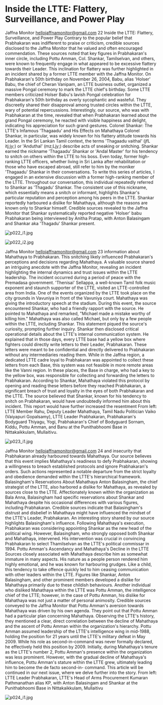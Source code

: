 # Inside the LTTE: Flattery, Surveillance, and Power Play

Jaffna Monitor
hellojaffnamonitor@gmail.com
22
Inside the LTTE: Flattery, 
Surveillance, and Power Play
Contrary to the popular 
belief that Prabhakaran 
was indifferent to praise or 
criticism, credible sources 
disclosed to the Jaffna 
Monitor that he valued 
and often encouraged 
commendation. These 
sources noted that key 
figures in Prabhakaran's 
inner circle, including 
Pottu Amman, Col. 
Shankar, Tamilselvan, 
and others, were known to frequently engage in what 
appeared to be excessive flattery towards their Leader.
This inclination for flattery was further highlighted in 
an incident shared by a former LTTE member with 
the Jaffna Monitor. On Prabhakaran's 50th birthday 
on November 26, 2004, Babu, alias 'Holser' Babu, 
the chief of Cheran Vanipam, an LTTE business 
outlet, organized a massive Pongal ceremony to mark 
the LTTE chief's birthday. Some LTTE members 
criticized Holser Babu's lavish Pongal celebration for 
Prabhakaran's 50th birthday as overly sycophantic 
and wasteful. They discreetly shared their disapproval 
among trusted circles within the LTTE, wary of 
potential repercussions. Interestingly, our source, 
who was with Prabhakaran at the time, revealed that 
when Prabhakaran learned about the grand Pongal 
ceremony, he reacted with visible happiness and 
delight, indicating his appreciation for such grand 
gestures.
Colonel Shankar: The LTTE's 
Infamous 'Thagaadu' and His 
Effects on Mahathaya
Colonel Shankar, in particular, was widely known 
for his flattery attitude towards his Leader. In the Sri 
Lankan Tamil context, the terms 'Thagaadu vaithal' 
(jfL itj;jy;) or 'Anduthal' (mz;Ljy;) describe 
acts of sneaking or snitching. Shankar earned the 
nickname 'Thagaadu' Shankar or 'Andal Master' for his 
tendency to snitch on others within the LTTE to his 
boss. Even today, former high-ranking LTTE officers, 
whether living in Sri Lanka after rehabilitation or those 
who have escaped abroad, still refer to him by the 
moniker 'Thagaadu' Shankar in their conversations. To 
write this series of articles, I engaged in an extensive 
discussion with a former high-ranking member of the 
LTTE. Throughout our conversation, this individual 
repeatedly referred to Shankar as 'Thagadu' Shankar. 
The consistent use of this nickname, which essentially 
means a snitch or informant, highlights Shankar's 
particular reputation and perception among his peers 
in the LTTE.
Shankar reportedly harboured a dislike for Mahathaya, 
although the reasons are known only to Shankar 
himself. Credible sources revealed to the Jaffna 
Monitor that Shankar systematically reported negative 
'Holser' babu
Prabhakaran being interviewed by Anitha Pratap, with Anton Balasingam and Shankar aka 'Thagadu' Shankar present.

![p022_i1.jpg](images_out/010_inside_the_ltte_flattery_surveillance_and_power_pl/p022_i1.jpg)

![p022_i2.jpg](images_out/010_inside_the_ltte_flattery_surveillance_and_power_pl/p022_i2.jpg)

Jaffna Monitor
hellojaffnamonitor@gmail.com
23
information about Mahathaya to Prabhakaran. This 
snitching likely influenced Prabhakaran's perceptions 
and decisions regarding Mahathaya.
A valuable source shared an intriguing anecdote with 
the Jaffna Monitor, revealing an incident highlighting 
the internal dynamics and trust issues within the 
LTTE leadership. The incident occurred during a 
period of peace with the Premadasa government. 
'Thenisai' Sellappa, a well-known Tamil folk music 
exponent and staunch supporter of the LTTE, visited 
an LTTE-controlled area from India. One of the events 
organized by the LTTE took place on the city grounds 
in Vavuniya in front of the Vavuniya court. Mahathaya 
was giving the introductory speech at the stadium. 
During this event, the source encountered Shankar, 
who had a friendly rapport with the source. He 
pointed to Mahathaya and remarked, "Michael made 
a mistake worthy of killing him." Mahathaya was also 
called Michael, but only by a few people within the 
LTTE, including Shankar. This statement piqued the 
source's curiosity, prompting further inquiry.
Shankar then disclosed critical operational details 
about the LTTE's internal communication system. He 
explained that in those days, every LTTE base had a 
yellow box where fighters could directly write letters to 
their Leader, Prabhakaran. These letters were meant to 
be confidential and directly delivered to Prabhakaran 
without any intermediaries reading them. While in 
the Jaffna region, a dedicated LTTE cadre loyal to 
Prabhakaran was appointed to collect these letters 
from each Base, this system was not feasible in more 
remote areas like the Vanni region. In these places, the 
Base in charge, who had a key to the yellow box, was 
responsible for collecting and forwarding the letters 
to Prabhakaran. According to Shankar, Mahathaya 
violated this protocol by opening and reading these 
letters before they reached Prabhakaran, a significant 
breach of trust and loyalty in the eyes of both 
Prabhakaran and the LTTE.
The source believed that Shankar, known for his 
tendency to snitch on Prabhakaran, would have 
undoubtedly informed him about this incident. This 
report would have further increased the resentment 
 From left: LTTE Member Rahu, Deputy Leader Mahathaya, Tamil Nadu Politician Vaiko (Vaiyapuri Gopalsamy), LTTE Leader 
Prabhakaran, Prabhakaran's Bodyguard Thiyagu, Yogi, Prabhakaran's Chief of Bodyguard Sornam, Kiddu, Pottu Amman, and Banu 
at the Punithabhoomi Base in Nittakaikkulam, Mullaitivu.

![p023_i1.jpg](images_out/010_inside_the_ltte_flattery_surveillance_and_power_pl/p023_i1.jpg)

Jaffna Monitor
hellojaffnamonitor@gmail.com
24
and insecurity that Prabhakaran already 
harboured towards Mahathaya. Our source 
believes that this event implies Mahathaya's 
readiness to defy Prabhakaran, showing a 
willingness to breach established protocols 
and ignore Prabhakaran's orders. Such actions 
represented a notable departure from the strict 
loyalty and obedience demanded within the 
LTTE's hierarchical framework.
Balasingham's Reservations 
About Mahathaya
Anton Balasingham, the chief strategist of 
the LTTE, also harbored a dislike for Mahathaya, as 
revealed by sources close to the LTTE. Affectionately 
known within the organization as Bala Anna, 
Balasingham had specific reservations about Shankar 
and Mahathaya despite his occasional differences 
with various figures, including Prabhakaran. Credible 
sources indicate that Balasingham's distrust and 
disbelief in Mahathaya might have influenced the 
mindset of the LTTE's Leader, Prabhakaran. An 
interesting story shared by our source highlights 
Balasingham's influence. Following Mahathaya's 
execution, Prabhakaran was considering appointing 
Shankar as the new head of the political wing. 
However, Balasingham, who strongly opposed both 
Shankar and Mahathaya, intervened. His intervention 
was crucial in convincing Prabhakaran to select 
Thamilselvan as the LTTE's political commissar in 
1994.
Pottu Amman's Ascendancy and 
Mahathaya's Decline in the LTTE
Sources closely associated with Mahathaya describe 
him as somewhat immature in many aspects. His 
nature as a people person rendered him highly 
emotional, and he was known for harbouring 
grudges. Like a child, this tendency to take offence 
quickly led to him ceasing communication with 
other leaders within the LTTE. Figures like Shankar, 
Anton Balasingham, and other prominent members 
developed a dislike for Mahathaya primarily due to 
these childish behaviours.
Another individual who disliked Mahathaya within 
the LTTE was Pottu Amman, the intelligence chief 
of the LTTE; however, in the case of Pottu Amman, 
his dislike for Mahathaya was not just a matter of 
personal animosity. Credible sources conveyed to the 
Jaffna Monitor that Pottu Amman's aversion towards 
Mahathaya was driven by his own agenda. They 
point out that Pottu Amman had a particular plan 
concerning Mahathaya. Observing the LTTE's history, 
they mentioned a clear, direct correlation between the 
decline of Mahathaya and the ascent of Pottu Amman 
within the organization's hierarchy.
Pottu Amman assumed leadership of the LTTE's 
intelligence wing in mid-1988, holding the position 
for 21 years until the LTTE's military defeat in May 
2009. While his role as second-in-command was never 
formally declared, he effectively held this position 
by 2009. Initially, during Mahathaya's tenure as the 
LTTE's number 2, Pottu Amman's presence within 
the organization was less prominent. However, with 
the gradual decline of Mahathaya's influence, Pottu 
Amman's stature within the LTTE grew, ultimately 
leading him to become the de facto second-in-
command.
This article will be continued 
in our next issue, where we 
delve further into the story.
From left: LTTE Leader Prabhakaran, LTTE's Head of Arms Procurement 
Kumaran Pathmanathan alias KP, with Anton Balasingam and Shankar at 
the Punithabhoomi Base in Nittakaikkulam, Mullaitivu

![p024_i1.jpg](images_out/010_inside_the_ltte_flattery_surveillance_and_power_pl/p024_i1.jpg)

